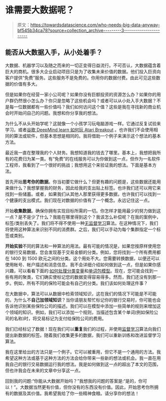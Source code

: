 # 谁需要大数据呢？

> 原文：<https://towardsdatascience.com/who-needs-big-data-anyway-bf545b34ca78?source=collection_archive---------3----------------------->

## 能否从大数据入手，从小处着手？

大数据、机器学习以及随之而来的一切正变得日益流行。不可否认，大数据蕴含着巨大的商机。很多大企业启动项目只是为了收集未来价值的数据。他们投入巨资向客户提供“免费”服务。这些服务不是免费的。你用你的数据付费。由此可见这些数据的价值有多大。

但是如果你在经营一家小公司呢？如果你没有巨额投资的资源怎么办？如果你的用户群仍然很小怎么办？你只是忽略了这些机会吗？或者可以从小处入手大数据？不是每一位数据都有一些价值吗？我们如何访问这个值？这些是我在寻找新的商业机会时开始问自己的问题。我想和你分享我的想法。

为什么不从头开始学呢？这就像一个小孩学习玩电脑游戏一样。它通过反复试验来学习。或者[谷歌 DeepMind learn 如何玩 Atari Breakout](https://youtu.be/V1eYniJ0Rnk) 。也许我们不会使用相同的算法或软件，但基本思想是相同的。我将借助一个例子来演示这个想法的基本方法。

最近我一直在整理我的个人财务。我想知道我的钱去了哪里。基本上，我想把我所有的花费归为某一类。有“免费”的在线服务可以为你做到这一点，但作为一名软件工程师，我看到了一个很好的挑战；我想用这个来验证我的想法。下面是基本方法。

首先开始**思考你的数据**。你当初要它做什么？但更有趣的问题是，这些数据还能用来做什么？我想掌握我的财务，因此给我的支出贴上标签。也许我们还可以用它来找到一些储蓄。或者，如果我们从其他人那里获得更多数据，也许我们可以找到一个健康的支出模式。我们现在对数据的价值有了一个概念。永远记住这一点。

开始**收集数据**。确保你拥有实现目标所需的一切。你怎样才能用最少的努力做到这一点？是不是少了什么？我能在哪里得到这个？我该怎么补偿呢？在我的案例中，标签/类别丢失了。我们将不得不使用一种[无监督学习](https://en.wikipedia.org/wiki/Unsupervised_learning)算法。在这种情况下，我们将使用这种算法来识别不同的消费群。之后，我们可以手动为每个集群指定一个标签或类别。

**开始实验**不同的算法和一种算法的用法。最有可能的情况是，如果您按原样使用您的银行交易数据，您会发现基于交易金额的分类。例如，您将找到一个所有费用都在 1400 到 1500 欧元之间的分类。这个用处不大。您需要转换数据，以便还可以使用帐号、帐户描述和消息信息。我不会详细介绍如何做到这一点，但是如果你感兴趣，可以看看下面的:[如何处理分类变量](https://www.analyticsvidhya.com/blog/2015/11/easy-methods-deal-categorical-variables-predictive-modeling/)和[单词包模型](https://en.wikipedia.org/wiki/Bag-of-words_model)。现在，您可能会找到一些有用的聚类，它们确实使标记您的数据变得容易得多。然而，我们还没有到那一步。例如，所有不同的保险可能会有自己的分类。我们该如何处理这件事？

在大数据中，算法可以从数据中检索领域知识，这在我们的情况下可能是不可能的。为什么不**自己加领域知识**？当你请朋友帮忙标记你的银行交易时，你可能也会告诉他识别某些保险公司的描述。我们可以在模型中添加一些简单的规则来增加这个领域的知识。例如，我们可以添加一个规则，当描述包含某个单词(例如保险公司的名称)时，将交易标记为支付给保险公司的费用。

我们已经标记了数据！现在我们可以**重复**我们的过程，并使用[监督学习](https://en.wikipedia.org/wiki/Supervised_learning)算法向我们提出新数据的标签。随着我们收集更多的数据，我们可以重新训练和改进监督学习算法。

我在这里给出的方法只是一个例子。它可以被重用，但它不是一个通用的方法。我希望这种方法或基于这种方法的方法会给你带来一些新的想法或机会。我一直在用我自己的银行交易数据运行我的想法。我是如何做到这一点的超出了本文的范围，但也许我会在未来的文章中分享这一点。

回到我的问题:“你能从大数据开始吗？”我想我的问题的答案是:“是的，你可以！”。大数据当然更有价值，但你没有的东西没有价值。因此，开始思考你所拥有的数据及其价值。我希望我给了你一些精神食粮。请分享你的想法！